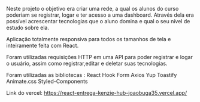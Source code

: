 Neste projeto  o objetivo era criar uma rede, a qual os alunos do curso poderiam se registrar, logar e ter acesso a uma dashboard. Através dela era possível acrescentar tecnologias que o aluno domina e qual o seu nível de estudo sobre ela.

Aplicação totalmente responsiva para todos os tamanhos de tela e inteiramente feita com React. 

Foram utilizadas requisições HTTP em uma API para poder registrar e logar o usuário, assim como registrar,editar e deletar suas tecnologias.

Foram utilizadas as bibliotecas : 
React Hook Form 
Axios
Yup 
Toastify
Animate.css
Styled-Components

Link do vercel: https://react-entrega-kenzie-hub-joaobuga35.vercel.app/
